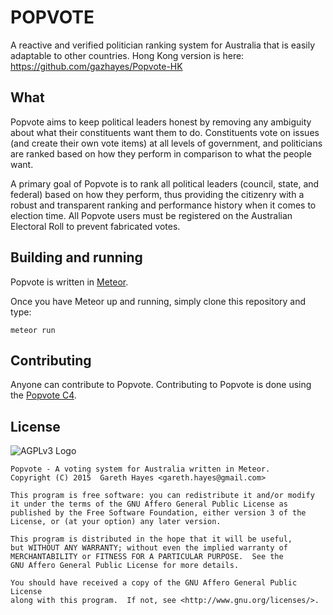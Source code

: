 # POPVOTE
A reactive and verified politician ranking system for Australia that is easily adaptable to other countries. Hong Kong version is here: https://github.com/gazhayes/Popvote-HK
## What
Popvote aims to keep political leaders honest by removing any ambiguity about what their constituents want them to do. Constituents vote on issues (and create their own vote items) at all levels of government, and politicians are ranked based on how they perform in comparison to what the people want.

A primary goal of Popvote is to rank all political leaders (council, state, and federal) based on how they perform, thus providing the citizenry with a robust and transparent ranking and performance history when it comes to election time.
All Popvote users must be registered on the Australian Electoral Roll to prevent fabricated votes.
## Building and running
Popvote is written in [Meteor](https://www.meteor.com/install "Meteor Install Guide").

Once you have Meteor up and running, simply clone this repository and type:
```
meteor run
```
## Contributing
Anyone can contribute to Popvote. Contributing to Popvote is done using the [Popvote C4](https://github.com/gazhayes/popvote/wiki/Contributing-Patches).

## License
![AGPLv3 Logo](http://www.gnu.org/graphics/agplv3-155x51.png)

    Popvote - A voting system for Australia written in Meteor.
    Copyright (C) 2015  Gareth Hayes <gareth.hayes@gmail.com>

    This program is free software: you can redistribute it and/or modify
    it under the terms of the GNU Affero General Public License as
    published by the Free Software Foundation, either version 3 of the
    License, or (at your option) any later version.

    This program is distributed in the hope that it will be useful,
    but WITHOUT ANY WARRANTY; without even the implied warranty of
    MERCHANTABILITY or FITNESS FOR A PARTICULAR PURPOSE.  See the
    GNU Affero General Public License for more details.

    You should have received a copy of the GNU Affero General Public License
    along with this program.  If not, see <http://www.gnu.org/licenses/>.

